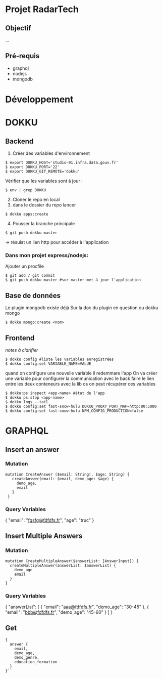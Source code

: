 # Projet RadarTech
## Objectif 
...
## Pré-requis
- graphql
- nodejs
- mongodb

# Développement

# DOKKU
## Backend
1. Créer des variables d'environnement
```
$ export DOKKU_HOST='studio-01.infra.data.gouv.fr'
$ export DOKKU_PORT='22'
$ export DOKKU_GIT_REMOTE='dokku'
```
Vérifier que les variables sont à jour :
```
$ env | grep DOKKU
```

2. Cloner le repo en local
3. dans le dossier du repo lancer 
```
$ dokku apps:create
```
4. Pousser la branche principale
```
$ git push dokku master
```
-> résulat un lien http pour accéder à l'application

### Dans mon projet express/nodejs: 
Ajouter un procfile
```
$ git add / git commit
$ git push dokku master #sur master met à jour l'application
```

## Base de données
Le plugin mongodb existe déjà
Sur la doc du plugin en question ou dokku mongo
```
$ dokku mongo:create <nom> 
```
## Frontend
_notes à clarifier_
```
$ dokku config #liste les variables enregistrées 
$ dokku config:set VARIABLE_NAME=VALUE
```
quand on configure une nouvelle variable il redemmare l'app
On va créer une variable pour configurer la communication avec le back
faire le lien entre les deux conteneurs
avec la lib os on peut récupérer ces variables

```
$ dokku:ps inspect <app-name> #état de l'app 
$ dokku ps:stop <app-name>
$ dokku logs --tail
$ dokku config:set fast-snow-hulu DOKKU_PROXY_PORT_MAP=http:80:5000
$ dokku config:set fast-snow-hulu NPM_CONFIG_PRODUCTION=false
```

# GRAPHQL 
## Insert an answer
### Mutation
 ```
mutation CreateAnswer ($email: String!, $age: String) {
  	createAnswer(email: $email, demo_age: $age) {
      demo_age,
      email
    }
  }
```
### Query Variables
{
  "email": "fgsfg@fdfdfs.fr",
  "age": "truc"
}

## Insert Multiple Answers
### Mutation
```
mutation CreateMultipleAnswer($answerList: [AnswerInput]) {
  createMultipleAnswer(answerList: $answerList) {
    demo_age
    email
  }
}
```
### Query Variables
{
  "answerList": [
    {
      "email": "aaa@fdfdfs.fr",
      "demo_age": "30-45"
    },
    {
      "email": "bbb@fdfdfs.fr",
      "demo_age": "45-60"
    }
  ]
}

## Get 
```
{
  answer {
    email,
    demo_age,
    demo_genre,
    education_formation
  }
}``
